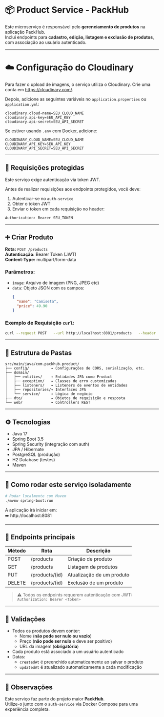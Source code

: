 # 📦 Product Service - PackHub

Este microserviço é responsável pelo **gerenciamento de produtos** na aplicação PackHub.  
Inclui endpoints para **cadastro, edição, listagem e exclusão de produtos**, com associação ao usuário autenticado.

---

# ☁️ Configuração do Cloudinary

Para fazer o upload de imagens, o serviço utiliza o Cloudinary. Crie uma conta em https://cloudinary.com/.

Depois, adicione as seguintes variáveis no `application.properties` ou `application.yml`:

```
cloudinary.cloud-name=SEU_CLOUD_NAME
cloudinary.api-key=SEU_API_KEY
cloudinary.api-secret=SEU_API_SECRET
```

Se estiver usando `.env` com Docker, adicione:

```
CLOUDINARY_CLOUD_NAME=SEU_CLOUD_NAME
CLOUDINARY_API_KEY=SEU_API_KEY
CLOUDINARY_API_SECRET=SEU_API_SECRET
```

---

## 🔐 Requisições protegidas

Este serviço exige autenticação via token JWT.

Antes de realizar requisições aos endpoints protegidos, você deve:

1. Autenticar-se no `auth-service`
2. Obter o token JWT
3. Enviar o token em cada requisição no header:

```
Authorization: Bearer SEU_TOKEN
```

---

## ➕ Criar Produto

**Rota:** `POST /products`  
**Autenticação:** Bearer Token (JWT)  
**Content-Type:** multipart/form-data

### Parâmetros:

- `image`: Arquivo de imagem (PNG, JPEG etc)
- `data`: Objeto JSON com os campos:
  ```json
  {
    "name": "Camiseta",
    "price": 49.90
  }
  ```

### Exemplo de Requisição `curl`:

```bash
curl --request POST   --url http://localhost:8081/products   --header 'Authorization: Bearer SEU_TOKEN_JWT'   --header 'Content-Type: multipart/form-data'   --form image=@/caminho/da/imagem.png   --form 'data={ "name": "Camiseta", "price": 49.9 }'
```

---

## 📁 Estrutura de Pastas

```
src/main/java/com.packhub.product/
├── config/          → Configurações de CORS, serialização, etc.
├── domain/
│   ├── entities/    → Entidades JPA como Product
│   ├── exception/   → Classes de erro customizadas
│   ├── listeners/   → Listeners de eventos de entidades
│   ├── repositories/→ Interfaces JPA
│   └── service/     → Lógica de negócio
├── dto/             → Objetos de requisição e resposta
└── web/             → Controllers REST
```

---

## ⚙️ Tecnologias

- Java 17
- Spring Boot 3.5
- Spring Security (integração com auth)
- JPA / Hibernate
- PostgreSQL (produção)
- H2 Database (testes)
- Maven

---

## 🚀 Como rodar este serviço isoladamente

```bash
# Rodar localmente com Maven
./mvnw spring-boot:run
```

A aplicação irá iniciar em:  
➡️ http://localhost:8081

---

## 🧪 Endpoints principais

| Método | Rota         | Descrição                        |
|--------|--------------|-----------------------------------|
| POST   | /products     | Criação de produto                |
| GET    | /products     | Listagem de produtos              |
| PUT    | /products/{id}| Atualização de um produto         |
| DELETE | /products/{id}| Exclusão de um produto            |

> ⚠️ Todos os endpoints requerem autenticação com JWT:  
> `Authorization: Bearer <token>`

---

## 🧾 Validações

- Todos os produtos devem conter:
  - Nome (**não pode ser nulo ou vazio**)
  - Preço (**não pode ser nulo** e deve ser positivo)
  - URL da imagem (**obrigatória**)
- Cada produto está associado a um usuário autenticado
- Datas:
  - `createdAt` é preenchido automaticamente ao salvar o produto
  - `updatedAt` é atualizado automaticamente a cada modificação

---

## 📝 Observações

Este serviço faz parte do projeto maior **PackHub**.  
Utilize-o junto com o `auth-service` via Docker Compose para uma experiência completa.
